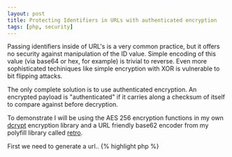 ```yaml
---
layout: post
title: Protecting Identifiers in URLs with authenticated encryption
tags: [php, security]
---
```


Passing identifiers inside of URL's is a very common practice, but it offers no security against manipulation of the ID value. 
Simple encoding of this value (via base64 or hex, for example) is trivial to reverse. 
Even more sophisticated techiniques like simple encryption with XOR is vulnerable to bit flipping attacks.

The only complete solution is to use authenticated encryption. 
An encrypted payload is "authenticated" if it carries along a checksum of itself to compare against before decryption.

To demonstrate I will be using the AES 256 encryption functions in my own [dcrypt](https://github.com/mmeyer2k/dcrypt) encryption library and a URL friendly base62 encoder from my polyfill library called [retro](https://github.com/mmeyer2k/retro).

First we need to generate a url..
{% highlight php %}
<?php

$id = \Dcrypt\Aes::encrypt('secret_id', 'password');
$url = 'https://www.example.com/users?id=' . base62_encode($id);

# outputs something like:
# http://www.example.com/users?id=1kt43UPAQmt6D900kuWGoi496ckUYr2mPKYsyMs070rA5lOMu1hNN8W7Y5Y2ePGqoECbmchC96mRO5bUXFozGn4n
{% endhighlight %}

To decrypt, reverse the process:

{% highlight php %}
<?php

$id = \Dcrypt\Aes::decrypt(base62_decode($_GET['id']), 'password');
{% endhighlight %}

Now, any kind of tampering will result in a checksum mismatch and a thrown exception.
